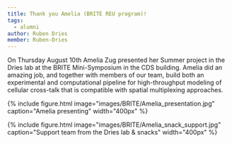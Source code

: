 ```yaml
---
title: Thank you Amelia (BRITE REU program)!
tags:
  - alumni 
author: Ruben Dries
member: Ruben-Dries
---
```


On Thursday August 10th Amelia Zug presented her Summer project in the Dries lab at the BRITE Mini-Symposium in the CDS building. Amelia did an amazing job, and together with members of our team, build both an experimental and computational pipeline for high-throughput modeling of cellular cross-talk that is compatible with spatial multiplexing approaches. 


{%
  include figure.html
  image="images/BRITE/Amelia_presentation.jpg"
  caption="Amelia presenting"
  width="400px"
%}

{%
  include figure.html
  image="images/BRITE/Amelia_snack_support.jpg"
  caption="Support team from the Dries lab & snacks"
  width="400px"
%}
